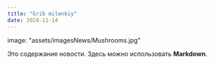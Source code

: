 ```yaml
---
title: "Grib milenkiy"
date: 2024-11-14
---
```

image: "assets/imagesNews/Mushrooms.jpg"

Это содержание новости. Здесь можно использовать **Markdown**.
